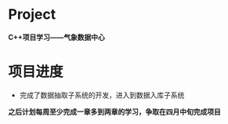 # Project
**C++项目学习——气象数据中心**
# 项目进度
- 完成了数据抽取子系统的开发，进入到数据入库子系统

**之后计划每周至少完成一章多到两章的学习，争取在四月中旬完成项目**
